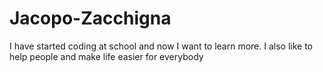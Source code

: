 # Jacopo-Zacchigna
I have started coding at school and now I want to learn more.
I also like to help people and make life easier for everybody
